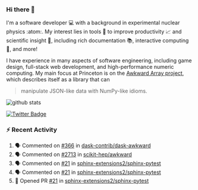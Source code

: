 ### Hi there 👋 

I'm a software developer 💻 with a background in experimental nuclear physics :atom:. My interest lies in tools :wrench: to improve productivity :chart_with_upwards_trend: and scientific insight :telescope:, including rich documentation 📚, interactive computing 🧮, and more! 

I have experience in many aspects of software engineering, including game design, full-stack web development, and high-performance numeric computing. My main focus at Princeton is on the [Awkward Array project](awkward-array.org/), which describes itself as a library that can 
> manipulate JSON-like data with NumPy-like idioms.

![github stats](https://github-readme-stats.vercel.app/api?username=agoose77&show_icons=true&hide_rank=true&hide_title=true&bg_color=30,e76445,904e95&text_color=efe3ec&icon_color=efe3ec)
<!--
**agoose77/agoose77** is a ✨ _special_ ✨ repository because its `README.md` (this file) appears on your GitHub profile.

Here are some ideas to get you started:

- 🔭 I’m currently working on ...
- 🌱 I’m currently learning ...
- 👯 I’m looking to collaborate on ...
- 🤔 I’m looking for help with ...
- 💬 Ask me about ...
- 📫 How to reach me: ...
- 😄 Pronouns: ...
- ⚡ Fun fact: ...
-->

[![Twitter Badge](https://img.shields.io/twitter/follow/agoose77?style=flat-square&logo=Twitter&logoColor=white&color=cornflowerblue)](https://twitter.com/agoose77)

### :zap: Recent Activity

<!--START_SECTION:activity-->
1. 🗣 Commented on [#366](https://github.com/dask-contrib/dask-awkward/pull/366#issuecomment-1723261877) in [dask-contrib/dask-awkward](https://github.com/dask-contrib/dask-awkward)
2. 🗣 Commented on [#2713](https://github.com/scikit-hep/awkward/pull/2713#issuecomment-1723182040) in [scikit-hep/awkward](https://github.com/scikit-hep/awkward)
3. 🗣 Commented on [#21](https://github.com/sphinx-extensions2/sphinx-pytest/pull/21#issuecomment-1723099277) in [sphinx-extensions2/sphinx-pytest](https://github.com/sphinx-extensions2/sphinx-pytest)
4. 🗣 Commented on [#21](https://github.com/sphinx-extensions2/sphinx-pytest/pull/21#issuecomment-1723097384) in [sphinx-extensions2/sphinx-pytest](https://github.com/sphinx-extensions2/sphinx-pytest)
5. 💪 Opened PR [#21](https://github.com/sphinx-extensions2/sphinx-pytest/pull/21) in [sphinx-extensions2/sphinx-pytest](https://github.com/sphinx-extensions2/sphinx-pytest)
<!--END_SECTION:activity-->
